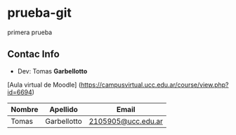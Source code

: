 # prueba-git
primera prueba

## Contac Info
- Dev: Tomas **Garbellotto**

[Aula virtual de Moodle] (https://campusvirtual.ucc.edu.ar/course/view.php?id=6694)

| Nombre | Apellido | Email |
|--------|----------|-------|
| Tomas | Garbellotto | 2105905@ucc.edu.ar |